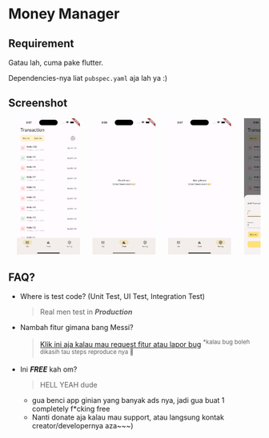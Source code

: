 # Money Manager

## Requirement

Gatau lah, cuma pake flutter.

Dependencies-nya liat `pubspec.yaml` aja lah ya :)

## Screenshot

<pre>
  <img title="List Screen" alt="List Screen" src="./screenshoot/list.png" width="25%">   <img title="Chart Screen" alt="Chart Screen" src="./screenshoot/chart.png" width="25%">   <img title="Setting Screen" alt="Setting Screen" src="./screenshoot/setting.png" width="25%">   <img title="Create Screen" alt="Create Screen" src="./screenshoot/create.png" width="25%">
</pre>

## FAQ?

- Where is test code? (Unit Test, UI Test, Integration Test)
  > Real men test in _**Production**_
- Nambah fitur gimana bang Messi?

  > <a href="https://github.com/arganaphang/manaze/issues/new" target="_blank">Klik ini aja kalau mau request fitur atau lapor bug</a> <sup>\*kalau bug boleh dikasih tau steps reproduce nya 🙏</sup>

- Ini _**FREE**_ kah om?

  > HELL YEAH dude

  - gua benci app ginian yang banyak ads nya, jadi gua buat 1 completely f\*cking free
  - Nanti donate aja kalau mau support, atau langsung kontak creator/developernya aza~~~)
